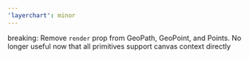 ```yaml
---
'layerchart': minor
---
```


breaking: Remove `render` prop from GeoPath, GeoPoint, and Points. No longer useful now that all primitives support canvas context directly
